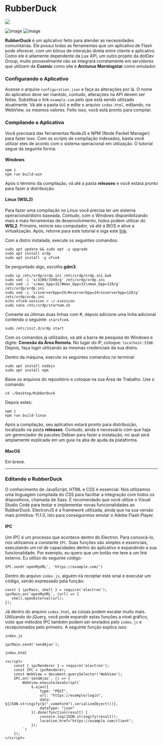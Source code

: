 # RubberDuck

<p class="center">
  <img src="https://i.imgur.com/G1jTQ54.png">
</p>

![image](https://img.shields.io/badge/Versão-2.0.0-blue.svg?style=for-the-badge&logo=verizon)
![image](https://img.shields.io/badge/Estado-Concluído-green.svg?style=for-the-badge&logo=instatus&logoColor=white)

**RubberDuck** é um aplicativo feito para atender as necessidades comunitárias. Ele possui todas as ferramentas que um aplicativo de Flash pode oferecer, com um bônus de interação direta entre cliente e aplicativo. Como ele é altamente dependente da Lux API, um outro projeto da dotDev Group, muito provavelmente não se integrará corretamente em servidores que utilizem de **Cosmic** como site e **Arcturus Morningstar** como emulador.

### Configurando o Aplicativo
Acesse o arquivo ``configuration.json`` e faça as alterações por lá. O nome do aplicativo deve ser mantido, contudo, alterações na API devem ser feitas. Substitua o link ``example.com`` pelo que está sendo utilizado atualmente. Vá até a pasta ``GUI`` e edite o arquivo ``index.html``, editando, na WebView, os mesmos valores. Feito isso, você está pronto para compilar.

### Compilando o Aplicativo
Você precisará das ferramentas NodeJS e NPM (Node Packet Manager) para fazer isso. Com os scripts de compilação indexados, basta você utilizar eles de acordo com o sistema operacional em utilização. O tutorial segue da seguinte forma:

#### Windows
```
npm i
npm run build-win
```
Após o término da compilação, vá até a pasta **releases** e você estará pronto para fazer a distribuição.

#### Linux (WSL2)
Para fazer uma compilação no Linux você precisa ter um sistema operacional/distro baseada. Contudo, com o Windows disponibilizando mais e mais ferramentas de desenvolvimento, todos podem utilizar do **WSL2**. Primeiro, reinicie seu computador, vá até a BIOS e ative a virtualização. Após, retorne para este tutorial e siga este [link](https://learn.microsoft.com/pt-br/windows/wsl/install).

Com a distro instalada, execute os seguintes comandos:
```
sudo apt update && sudo apt -y upgrade
sudo apt install xrdp
sudo apt install -y xfce4
```
Se perguntado algo, escolha **gdm3**.
```
sudo cp /etc/xrdp/xrdp.ini /etc/xrdp/xrdp.ini.bak
sudo sed -i 's/3389/3390/g' /etc/xrdp/xrdp.ini
sudo sed -i 's/max_bpp=32/#max_bpp=32\nmax_bpp=128/g' /etc/xrdp/xrdp.ini
sudo sed -i 's/xserverbpp=24/#xserverbpp=24\nxserverbpp=128/g' /etc/xrdp/xrdp.ini
echo xfce4-session > ~/.xsession
sudo nano /etc/xrdp/startwm.sh
```
Comente as últimas duas linhas com #, depois adicione uma linha adicional contendo o seguinte: ``starxfce4``.
```
sudo /etc/init.d/xrdp start
```
Com os comandos já utilizados, vá até a barra de pesquisa do Windows e digite: **Conexão da Área Remota**. No lugar do IP, coloque: ``localhost:3390``. Depois, faça login utilizando as mesmas credenciais da sua distro.

Dentro da máquina, execute os seguintes comandos no terminal:
```
sudo apt install nodejs
sudo apt install npm
```
Baixe os arquivos do repositório e coloque na sua Área de Trabalho. Use o comando:
```
cd ~/Desktop/RubberDuck
```
Depois estes:
```
npm i
npm run build-linux
```
Após a compilação, seu aplicativo estará pronto para distribuição, localizado na pasta **releases**. Contudo, ainda é necessário com que haja um gerenciador de pacotes Debian para fazer a instalação, no qual será amplamente explicada em um guia na aba de ajuda da plataforma.

#### MacOS
Em breve.

---

### Editando o RubberDuck
O conhecimento de JavaScript, HTML e CSS é essencial. Nós utilizamos uma linguagem compilada do CSS para facilitar a integração com todos os dispositivos, chamada de Sass. É recomendado que você utilize o Visual Studio Code para testar e implementar novas funcionalidades ao RubberDuck. ElectronJS é a framework utilizada, ainda que na sua versão mais primitiva: 11.1.0, isto para conseguirmos emular o Adobe Flash Player.

#### IPC
Um IPC é um processo que acontece dentro do Electron. Para convocá-lo, nós utilizamos a constante ``IPC``. Suas funções são simples e essenciais, executando um rol de capacidades dentro do aplicativo e expandindo a sua funcionalidade. Por exemplo, eu quero que um botão me leve a um link externo. Eu utilizo do seguinte código:
```
IPC.send('openMyURL', 'https://example.com/')
```
Dentro do arquivo ``index.js``, alguém irá receptar este sinal e executar um código, sendo expressado pela função:
```
const { ipcMain, shell } = require('electron');
ipcMain.on('openMyURL', (url) => {
   shell.openExternal(url); 
});
```

Já dentro do arquivo ``index.html``, as coisas podem escalar muito mais. Utilizando do jQuery, você pode expandir estas funções a nível gráfico, visto que métodos IPC também podem ser enviados pelo ``index.js`` e recepcionados pelo primeiro. A seguinte função explica isso:

``index.js``
```
ipcMain.send('sendAjax');
```
``index.html``
```
<script>
    const { ipcRenderer } = require('electron');
    const IPC = ipcRenderer;
    const WebView = document.querySelector('WebView');
    IPC.on('sendAjax', () => {
        WebView.executeJavaScript(`
            $.ajax({
                type: "POST",
                url: "https://example/login",
                data: ${JSON.stringify($(".someForm").serializeObject())},
                dataType: "json"
            }).done(function(result) {
                console.log(JSON.stringify(result));
                location.href="https://example.com/client";
            });
        `)
    });
</script>
```
